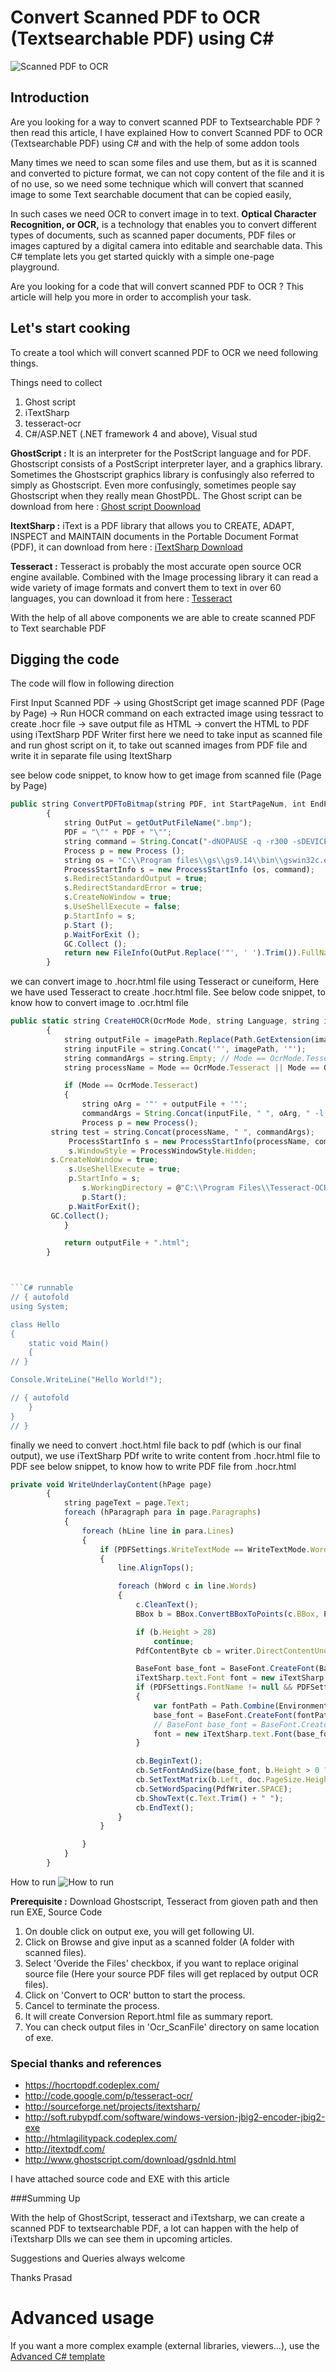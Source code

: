 # Convert Scanned PDF to OCR (Textsearchable PDF) using C#

![Scanned PDF to OCR](http://www.dotnetspider.com/attachments/Resources/46024-5346902-process.jpg)

## Introduction
Are you looking for a way to convert scanned PDF to Textsearchable PDF ? then read this article, I have explained How to convert Scanned PDF to OCR (Textsearchable PDF) using C# and with the help of some addon tools

Many times we need to scan some files and use them, but as it is scanned and converted to picture format, we can not copy content of the file and it is of no use, so we need some technique which will convert that scanned image to some Text searchable document that can be copied easily,

In such cases we need OCR to convert image in to text. **Optical Character Recognition, or OCR,** is a technology that enables you to convert different types of documents, such as scanned paper documents, PDF files or images captured by a digital camera into editable and searchable data.
This C# template lets you get started quickly with a simple one-page playground.

Are you looking for a code that will convert scanned PDF to OCR ? This article will help you more in order to accomplish your task.

## Let's start cooking

To create a tool which will convert scanned PDF to OCR we need following things.

Things need to collect

1. Ghost script
2. iTextSharp
3. tesseract-ocr
4. C#/ASP.NET (.NET framework 4 and above), Visual stud

**GhostScript :**
It is an interpreter for the PostScript language and for PDF. Ghostscript consists of a PostScript interpreter layer, and a graphics library. Sometimes the Ghostscript graphics library is confusingly also referred to simply as Ghostscript. Even more confusingly, sometimes people say Ghostscript when they really mean GhostPDL. The Ghost script can be download from here : 
[Ghost script Doownload](http://ghostscript.com/download/gsdnld.html)

**ItextSharp :**
iText is a PDF library that allows you to CREATE, ADAPT, INSPECT and MAINTAIN documents in the Portable Document Format (PDF), it can download from here : 
[iTextSharp Download](http://sourceforge.net/projects/itextsharp/)

**Tesseract :**
Tesseract is probably the most accurate open source OCR engine available. Combined with the Image processing library it can read a wide variety of image formats and convert them to text in over 60 languages, you can download it from here :
[Tesseract](http://code.google.com/p/tesseract-ocr/)

With the help of all above components we are able to create scanned PDF to Text searchable PDF


## Digging the code
The code will flow in following direction

First Input Scanned PDF -> using GhostScript get image scanned PDF (Page by Page) -> Run HOCR command on each extracted image using tessract to create .hocr file -> save output file as HTML -> convert the HTML to PDF using iTextSharp PDF Writer
first here we need to take input as scanned file and run ghost script on it, to take out scanned images from PDF file and write it in separate file using ItextSharp

see below code snippet, to know how to get image from scanned file (Page by Page)

```javascript
public string ConvertPDFToBitmap(string PDF, int StartPageNum, int EndPageNum)
        {
            string OutPut = getOutPutFileName(".bmp");
            PDF = "\"" + PDF + "\"";
            string command = String.Concat("-dNOPAUSE -q -r300 -sDEVICE=bmp16m -dBATCH -dFirstPage=", StartPageNum.ToString(), " -dLastPage=", EndPageNum.ToString(), " -sOutputFile=" + OutPut + " " + PDF + " -c quit");  //command to fire with the help of GScript to get image from PDF file
            Process p = new Process ();
            string os = "C:\\Program files\\gs\\gs9.14\\bin\\gswin32c.exe"; //change your ghost script installation path here
            ProcessStartInfo s = new ProcessStartInfo (os, command);
            s.RedirectStandardOutput = true;
            s.RedirectStandardError = true;
            s.CreateNoWindow = true;
            s.UseShellExecute = false;
            p.StartInfo = s;
            p.Start ();
            p.WaitForExit ();
            GC.Collect ();
            return new FileInfo(OutPut.Replace('"', ' ').Trim()).FullName;
        }
```

we can convert image to .hocr.html file using Tesseract or cuneiform, Here we have used Tesseract to create .hocr.html file. See below code snippet, to know how to convert image to .ocr.html file

```javascript
public static string CreateHOCR(OcrMode Mode, string Language, string imagePath)
        {
            string outputFile = imagePath.Replace(Path.GetExtension(imagePath), ".hocr");
            string inputFile = string.Concat('"', imagePath, '"');
            string commandArgs = string.Empty; // Mode == OcrMode.Tesseract ? " -l " + Language + " hocr" : " -l " + Language + " -f hocr -o ";
            string processName = Mode == OcrMode.Tesseract || Mode == OcrMode.TesseractDigitsOnly ? "tesseract" : Mode == OcrMode.Cuneiform ? "cuneiform" : "ocropus-hocr";

            if (Mode == OcrMode.Tesseract)
            {
                string oArg = '"' + outputFile + '"';
                commandArgs = String.Concat(inputFile, " ", oArg, " -l " + Language + " -psm 1 hocr ");
                Process p = new Process();
         string test = string.Concat(processName, " ", commandArgs);
             ProcessStartInfo s = new ProcessStartInfo(processName, commandArgs);
             s.WindowStyle = ProcessWindowStyle.Hidden;
         s.CreateNoWindow = true;
             s.UseShellExecute = true;
             p.StartInfo = s;
                s.WorkingDirectory = @"C:\\Program Files\\Tesseract-OCR\\"; //@"C:\Program Files\Tesseract-OCR\";
                p.Start();
             p.WaitForExit();
         GC.Collect();
            }

            return outputFile + ".html";
        }



```C# runnable
// { autofold
using System;

class Hello 
{
    static void Main() 
    {
// }

Console.WriteLine("Hello World!");

// { autofold
    }
}
// }
```

finally we need to convert .hoct.html file back to pdf (which is our final output), we use iTextSharp PDf write to write content from .hocr.html file to PDF
see below snippet, to know how to write PDF file from .hocr.html

```javascript
private void WriteUnderlayContent(hPage page)
        {
            string pageText = page.Text;
            foreach (hParagraph para in page.Paragraphs)
            {
                foreach (hLine line in para.Lines)
                {
                    if (PDFSettings.WriteTextMode == WriteTextMode.Word)
                    {
                        line.AlignTops();

                        foreach (hWord c in line.Words)
                        {
                            c.CleanText();
                            BBox b = BBox.ConvertBBoxToPoints(c.BBox, PDFSettings.Dpi);

                            if (b.Height > 28)
                                continue;
                            PdfContentByte cb = writer.DirectContentUnder;

                            BaseFont base_font = BaseFont.CreateFont(BaseFont.HELVETICA, BaseFont.WINANSI, false);
                            iTextSharp.text.Font font = new iTextSharp.text.Font(base_font);
                            if (PDFSettings.FontName != null && PDFSettings.FontName != string.Empty)
                            {
                                var fontPath = Path.Combine(Environment.GetFolderPath(Environment.SpecialFolder.Fonts), PDFSettings.FontName);
                                base_font = BaseFont.CreateFont(fontPath, BaseFont.IDENTITY_H, BaseFont.EMBEDDED);
                                // BaseFont base_font = BaseFont.CreateFont(BaseFont.HELVETICA, BaseFont.WINANSI, false);
                                font = new iTextSharp.text.Font(base_font);
                            }

                            cb.BeginText();
                            cb.SetFontAndSize(base_font, b.Height > 0 ? b.Height : 2);
                            cb.SetTextMatrix(b.Left, doc.PageSize.Height - b.Top - b.Height + 2);
                            cb.SetWordSpacing(PdfWriter.SPACE);
                            cb.ShowText(c.Text.Trim() + " ");
                            cb.EndText();
                        }
                    }

                }
            }
        }
```

How to run
![How to run](http://www.dotnetspider.com/attachments/Resources/46024-5415278-scr.jpg)

**Prerequisite :** Download Ghostscript, Tesseract from gioven path and then run EXE, Source Code

1. On double click on output exe, you will get following UI.
2. Click on Browse and give input as a scanned folder (A folder with scanned files).
3. Select 'Overide the Files' checkbox, if you want to replace original source file (Here your source PDF files will get replaced by output OCR files).
4. Click on 'Convert to OCR' button to start the process.
5. Cancel to terminate the process.
6. It will create Conversion Report.html file as summary report.
7. You can check output files in 'Ocr_ScanFile' directory on same location of exe.

### Special thanks and references

- https://hocrtopdf.codeplex.com/
- http://code.google.com/p/tesseract-ocr/
- http://sourceforge.net/projects/itextsharp/
- http://soft.rubypdf.com/software/windows-version-jbig2-encoder-jbig2-exe
- http://htmlagilitypack.codeplex.com/
- http://itextpdf.com/
- http://www.ghostscript.com/download/gsdnld.html

I have attached source code and EXE with this article

###Summing Up

With the help of GhostScript, tesseract and iTextsharp, we can create a scanned PDF to textsearchable PDF, a lot can happen with the help of iTextsharp Dlls we can see them in upcoming articles.

Suggestions and Queries always welcome

Thanks
Prasad

# Advanced usage

If you want a more complex example (external libraries, viewers...), use the [Advanced C# template](https://tech.io/select-repo/386)
